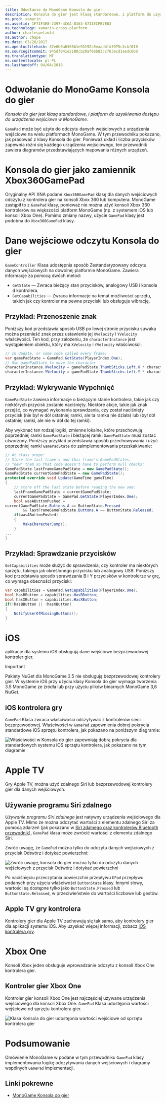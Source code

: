 ```yaml
---
title: Odwołanie do MonoGame Konsola do gier
description: Konsola do gier jest klasą standardowe, i platform do uzyskiwania dostępu do urządzenia wejściowe w MonoGame.
ms.prod: xamarin
ms.assetid: 1F71F3E8-2397-4C6A-8163-6731ECFB7E03
ms.technology: xamarin-cross-platform
author: charlespetzold
ms.author: chape
ms.date: 03/28/2017
ms.openlocfilehash: 37e6b0a6365b1e93192c0eaad4fd3975c3cbf010
ms.sourcegitcommit: 945df041e2180cb20af08b83cc703ecd1aedc6b0
ms.translationtype: MT
ms.contentlocale: pl-PL
ms.lasthandoff: 04/04/2018
---
```

# <a name="monogame-gamepad-reference"></a>Odwołanie do MonoGame Konsola do gier

_Konsola do gier jest klasą standardowe, i platform do uzyskiwania dostępu do urządzenia wejściowe w MonoGame._

`GamePad` może być użyte do odczytu danych wejściowych z urządzenia wejściowe na wielu platformach MonoGame. W tym przewodniku pokazano, jak pracować z klasy Konsola do gier. Ponieważ układ i liczba przycisków zapewnia różni się każdego urządzenia wejściowego, ten przewodnik zawiera diagramów przedstawiających mapowania różnych urządzeń.


# <a name="gamepad-as-a-replacement-for-xbox360gamepad"></a>Konsola do gier jako zamiennik Xbox360GamePad

Oryginalny API XNA podane `Xbox360GamePad` klasę dla danych wejściowych odczytu z kontrolera gier na konsoli Xbox 360 lub komputera. MonoGame zastąpił to z `GamePad` klasy, ponieważ nie można użyć konsoli Xbox 360 kontrolerów na większości platform MonoGame (np. z systemem iOS lub konsoli Xbox One). Pomimo zmiany nazwy, użycie `GamePad` klasy jest podobna do `Xbox360GamePad` klasy.


# <a name="reading-input-from-gamepad"></a>Dane wejściowe odczytu Konsola do gier

`GameController` Klasa udostępnia sposób Zestandaryzowany odczytu danych wejściowych na dowolnej platformie MonoGame. Zawiera informacje za pomocą dwóch metod:

 - `GetState` — Zwraca bieżący stan przycisków, analogowy USB i konsola d kontrolera.
 - `GetCapabilities` — Zwraca informacje na temat możliwości sprzętu, takich jak czy kontroler ma pewne przyciski lub obsługuje wibrację.


## <a name="example-moving-a-character"></a>Przykład: Przenoszenie znak

Poniższy kod przedstawia sposób USB po lewej stronie przycisku suwaka można przenieść znak przez ustawienie jej `XVelocity` i `YVelocity` właściwości. Ten kod, przy założeniu, że `characterInstance` jest wystąpieniem obiektu, który ma `XVelocity` i `YVelocity` właściwości:


```csharp
// In Update, or some code called every frame:
var gamePadState = GamePad.GetState(PlayerIndex.One);
// Use gamePadState to move the character
characterInstance.XVelocity = gamePadState.ThumbSticks.Left.X * characterInstance.MaxSpeed;
characterInstance.YVelocity = gamePadState.ThumbSticks.Left.Y * characterInstance.MaxSpeed;
```


## <a name="example-detecting-pushes"></a>Przykład: Wykrywanie Wypchnięć

`GamePadState` zawiera informacje o bieżącym stanie kontrolera, takie jak czy niektórych przycisk zostanie naciśnięty. Niektóre akcje, takie jak znak przejść, co wymagać wykonania sprawdzania, czy został naciśnięty przycisk (nie był w dół ostatniej ramki, ale ta ramka nie działa) lub (był dół ostatniej ramki, ale nie w dół do tej ramki). 

Aby wykonać ten rodzaj logiki, zmienne lokalne, które przechowują poprzedniej ramki `GamePadState` i bieżącej ramki `GamePadState` musi zostać utworzony. Poniższy przykład przedstawia sposób przechowywania i użyć poprzedniej ramki `GamePadState` do zaimplementowania przeskakiwanie:


```csharp
// At class scope:
// Store the last frame's and this frame's GamePadStates.
// "new" them so that code doesn't have to perform null checks:
GamePadState lastFrameGamePadState = new GamePadState();
GamePadState currentGamePadState = new GamePadState();
protected override void Update(GameTime gameTime)
{
    // store off the last state before reading the new one:
    lastFrameGamePadState = currentGamePadState;
    currentGamePadState = GamePad.GetState(PlayerIndex.One);
    bool wasAButtonPushed = 
currentGamePadState.Buttons.A == ButtonState.Pressed
        && lastFrameGamePadState.Buttons.A == ButtonState.Released;
    if(wasAButtonPushed)
    {
        MakeCharacterJump();
    }
...
}
```


## <a name="example-checking-for-buttons"></a>Przykład: Sprawdzanie przycisków

`GetCapabilities` może służyć do sprawdzenia, czy kontroler ma niektórych sprzętu, takiego jak określonego przycisku lub analogowy USB. Poniższy kod przedstawia sposób sprawdzania B i Y przycisków w kontrolerze w grę, co wymaga obecności przyciski:


```csharp
var capabilities = GamePad.GetCapabilities(PlayerIndex.One);
bool hasBButton = capabilities.HasBButton;
bool hasXButton = capabilities.HasXButton;
if(!hasBButton || !hasXButton)
{
    NotifyUserOfMissingButtons();
}
```


# <a name="ios"></a>iOS

aplikacje dla systemu iOS obsługują dane wejściowe bezprzewodowej kontroler gier.

> [!IMPORTANT]
> Pakiety NuGet dla MonoGame 3.5 nie obsługują bezprzewodowej kontrolery gier. W systemie iOS przy użyciu klasy Konsola do gier wymaga tworzenia 3.5 MonoGame ze źródła lub przy użyciu plików binarnych MonoGame 3,6 NuGet. 



## <a name="ios-game-controller"></a>iOS kontrolera gry

`GamePad` Klasa zwraca właściwości odczytywać z kontrolerów sieci bezprzewodowej. Właściwości w `GamePad` zapewnienia dobrej pokrycia standardowe iOS sprzętu kontrolera, jak pokazano na poniższym diagramie:

![](input-images/image1.png "Właściwości w Konsola do gier zapewniają dobrą pokrycia dla standardowych systemu iOS sprzętu kontrolera, jak pokazano na tym diagramie")


# <a name="apple-tv"></a>Apple TV

Gry Apple TV, można użyć zdalnego Siri lub bezprzewodowej kontrolery gier dla danych wejściowych.


## <a name="siri-remote"></a>Używanie programu Siri zdalnego

*Używanie programu Siri zdalnego* jest natywny urządzenia wejściowego dla Apple TV. Mimo że można odczytać wartości z elementu zdalnego Siri za pomocą zdarzeń (jak pokazano w [Siri zdalnego oraz kontrolerów Bluetooth przewodnik](~/ios/tvos/platform/remote-bluetooth.md)), `GamePad` klasa może zwrócić wartości z elementu zdalnego Siri.

Zwróć uwagę, że `GamePad` można tylko do odczytu danych wejściowych z przycisk Odtwórz i dotykać powierzchni: 

![](input-images/image2.png "Zwróć uwagę, konsola do gier można tylko do odczytu danych wejściowych z przycisk Odtwórz i dotykać powierzchni")

Po naciśnięciu przeczytania powierzchni przepływu `DPad` przepływu podanych przy użyciu właściwości `ButtonState` klasy. Innymi słowy, wartości są dostępne tylko jako `ButtonState.Pressed` lub `ButtonState.Released`, w przeciwieństwie do wartości liczbowe lub gestów.


## <a name="apple-tv-game-controller"></a>Apple TV gry kontrolera

Kontrolery gier dla Apple TV zachowują się tak samo, aby kontrolery gier dla aplikacji systemu iOS. Aby uzyskać więcej informacji, zobacz [iOS kontrolera gry](#iOS_Game_Controller). 


# <a name="xbox-one"></a>Xbox One

Konsoli Xbox jeden obsługuje wprowadzanie odczytu z konsoli Xbox One kontrolera gier.


## <a name="xbox-one-game-controller"></a>Kontroler gier Xbox One

Kontroler gier konsoli Xbox One jest najczęściej używane urządzenia wejściowego dla konsoli Xbox One. `GamePad` Klasa udostępnia wartości wejściowe od sprzętu kontrolera gier.

![](input-images/image3.png "Klasa Konsola do gier udostępnia wartości wejściowe od sprzętu kontrolera gier")


# <a name="summary"></a>Podsumowanie

Omówienie MonoGame w podane w tym przewodniku `GamePad` klasy implementowania logikę odczytywania danych wejściowych i diagramy wspólnych `GamePad` implementacji.

## <a name="related-links"></a>Linki pokrewne

- [MonoGame Konsola do gier](http://www.monogame.net/documentation/?page=T_Microsoft_Xna_Framework_Input_GamePad)
